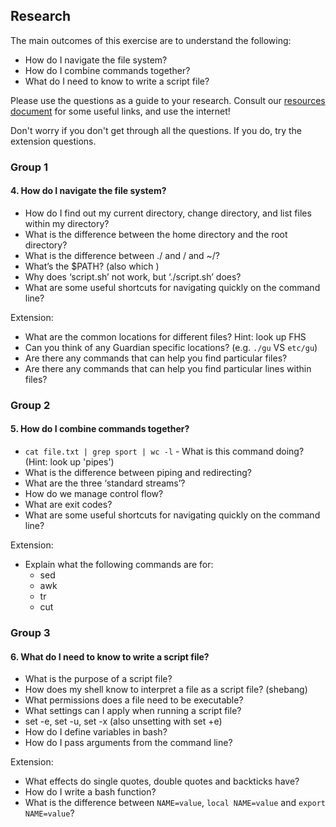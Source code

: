 ## Research

The main outcomes of this exercise are to understand the following:
* How do I navigate the file system?
* How do I combine commands together?
* What do I need to know to write a script file?

Please use the questions as a guide to your research. Consult our [resources document](./resources.md) for some useful links, and use the internet!

Don't worry if you don't get through all the questions. If you do, try the extension questions.

### Group 1
#### 4. How do I navigate the file system?
* How do I find out my current directory, change directory, and list files within my directory?
* What is the difference between the home directory and the root directory?
* What is the difference between ./ and / and ~/?
* What’s the $PATH? (also which <cmd>)
* Why does ‘script.sh’ not work, but ‘./script.sh’ does?
* What are some useful shortcuts for navigating quickly on the command line?

Extension:
* What are the common locations for different files? Hint: look up FHS
* Can you think of any Guardian specific locations? (e.g. `./gu` VS `etc/gu`)
* Are there any commands that can help you find particular files?
* Are there any commands that can help you find particular lines within files?

### Group 2
#### 5. How do I combine commands together?
* `cat file.txt | grep sport | wc -l` - What is this command doing? (Hint: look up 'pipes')
* What is the difference between piping and redirecting?
* What are the three ‘standard streams’?
* How do we manage control flow?
* What are exit codes?
* What are some useful shortcuts for navigating quickly on the command line?

Extension:
* Explain what the following commands are for:
  * sed
  * awk
  * tr
  * cut


### Group 3
#### 6. What do I need to know to write a script file?
* What is the purpose of a script file?
* How does my shell know to interpret a file as a script file? (shebang)
* What permissions does a file need to be executable?
* What settings can I apply when running a script file?
* set -e, set -u, set -x (also unsetting with set +e)
* How do I define variables in bash? 
* How do I pass arguments from the command line?

Extension:
* What effects do single quotes, double quotes and backticks have?
* How do I write a bash function?
* What is the difference between `NAME=value`, `local NAME=value` and `export NAME=value`?
